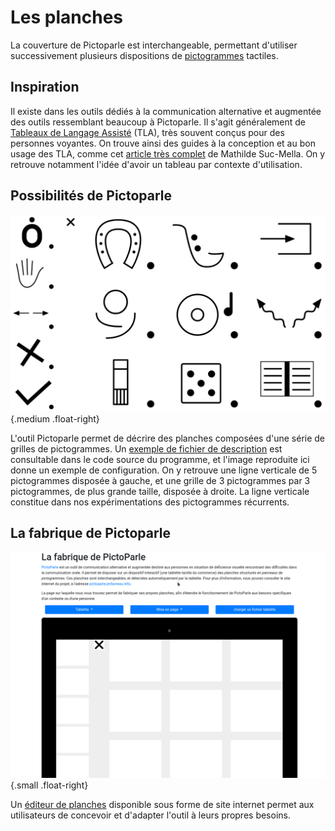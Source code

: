 # Les planches


La couverture de Pictoparle est interchangeable, permettant d'utiliser successivement plusieurs dispositions de [pictogrammes](pictogrammes.md) tactiles.


## Inspiration

Il existe dans les outils dédiés à la communication alternative et augmentée des outils ressemblant beaucoup à Pictoparle. Il s'agit généralement de [Tableaux de Langage Assisté](http://www.aplusieursvoix.com/?p=241) (TLA), très souvent conçus pour des personnes voyantes. On trouve ainsi des guides à la conception et au bon usage des TLA, comme cet [article très complet](http://www.caapables.fr/wp-content/uploads/2020/04/Les-TLA-ALD-Article-complet-Mathilde-SUC-MELLA.pdf) de Mathilde Suc-Mella. On y retrouve notamment l'idée d'avoir un tableau par contexte d'utilisation.


## Possibilités de Pictoparle

![Exemple de planche](img/planche.png){.medium .float-right}

L'outil Pictoparle permet de décrire des planches composées d'une série de grilles de pictogrammes. Un [exemple de fichier de description](https://github.com/jmtrivial/pictoparle/blob/master/app/src/main/res/xml/activites.xml) est consultable dans le code source du programme, et l'image reproduite ici donne un exemple de configuration. On y retrouve une ligne verticale de 5 pictogrammes disposée à gauche, et une grille de 3 pictogrammes par 3 pictogrammes, de plus grande taille, disposée à droite. La ligne verticale constitue dans nos expérimentations des pictogrammes récurrents.

## La fabrique de Pictoparle

![Fabrique de Pictoparle](img/fabrique.png){.small .float-right}

Un [éditeur de planches](https://jmtrivial.github.io/pictoparle-fabrique/web/index.html#) disponible sous forme de site internet permet aux utilisateurs de concevoir et d'adapter l'outil à leurs propres besoins.

